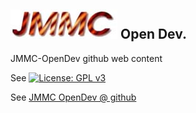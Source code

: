 ## ![JMMC logo](doc/JMMC-logo.jpg) Open Dev.

JMMC-OpenDev github web content

See [![License: GPL v3](https://img.shields.io/badge/License-GPLv3-blue.svg)](LICENSE)

See [JMMC OpenDev @ github](https://github.com/JMMC-OpenDev/)
